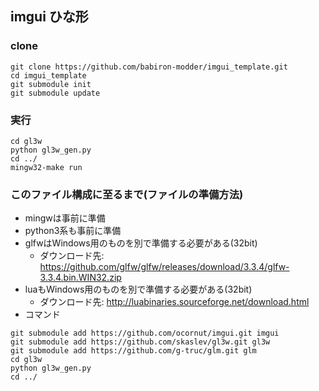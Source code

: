 ## imgui ひな形
### clone
```
git clone https://github.com/babiron-modder/imgui_template.git
cd imgui_template
git submodule init
git submodule update
```
### 実行
```
cd gl3w
python gl3w_gen.py
cd ../
mingw32-make run
```
### このファイル構成に至るまで(ファイルの準備方法)
- mingwは事前に準備
- python3系も事前に準備
- glfwはWindows用のものを別で準備する必要がある(32bit)
  - ダウンロード先: https://github.com/glfw/glfw/releases/download/3.3.4/glfw-3.3.4.bin.WIN32.zip
- luaもWindows用のものを別で準備する必要がある(32bit)
  - ダウンロード先: http://luabinaries.sourceforge.net/download.html
- コマンド
```
git submodule add https://github.com/ocornut/imgui.git imgui
git submodule add https://github.com/skaslev/gl3w.git gl3w
git submodule add https://github.com/g-truc/glm.git glm
cd gl3w
python gl3w_gen.py
cd ../
```
